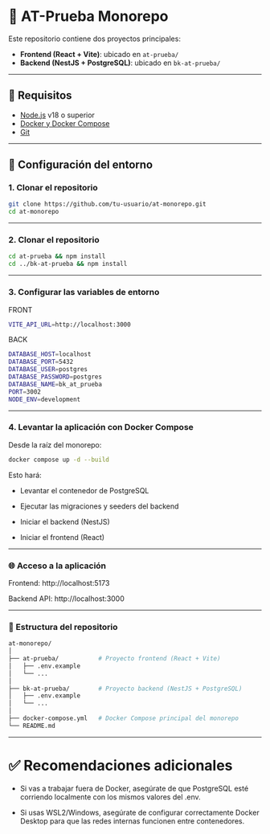 # 🧩 AT-Prueba Monorepo

Este repositorio contiene dos proyectos principales:

- **Frontend (React + Vite)**: ubicado en `at-prueba/`
- **Backend (NestJS + PostgreSQL)**: ubicado en `bk-at-prueba/`

---

## 🚀 Requisitos

- [Node.js](https://nodejs.org/) v18 o superior
- [Docker y Docker Compose](https://docs.docker.com/get-docker/)
- [Git](https://git-scm.com/)

---

## 🔧 Configuración del entorno

### 1. Clonar el repositorio

```bash
git clone https://github.com/tu-usuario/at-monorepo.git
cd at-monorepo
```

---
### 2. Clonar el repositorio

```bash
cd at-prueba && npm install
cd ../bk-at-prueba && npm install
```

---
### 3. Configurar las variables de entorno
FRONT
```bash
VITE_API_URL=http://localhost:3000
```

BACK
```bash
DATABASE_HOST=localhost
DATABASE_PORT=5432
DATABASE_USER=postgres
DATABASE_PASSWORD=postgres
DATABASE_NAME=bk_at_prueba
PORT=3002
NODE_ENV=development
```


---
### 4. Levantar la aplicación con Docker Compose
Desde la raíz del monorepo:
```bash
docker compose up -d --build
```

Esto hará:

- Levantar el contenedor de PostgreSQL

- Ejecutar las migraciones y seeders del backend

- Iniciar el backend (NestJS)

- Iniciar el frontend (React)

---
### 🌐 Acceso a la aplicación
Frontend: http://localhost:5173

Backend API: http://localhost:3000


---

### 📂 Estructura del repositorio
```bash
at-monorepo/
│
├── at-prueba/           # Proyecto frontend (React + Vite)
│   ├── .env.example
│   └── ...
│
├── bk-at-prueba/        # Proyecto backend (NestJS + PostgreSQL)
│   ├── .env.example
│   └── ...
│
├── docker-compose.yml   # Docker Compose principal del monorepo
└── README.md
```

---
# ✅ Recomendaciones adicionales

- Si vas a trabajar fuera de Docker, asegúrate de que PostgreSQL esté corriendo localmente con los mismos valores del .env.

- Si usas WSL2/Windows, asegúrate de configurar correctamente Docker Desktop para que las redes internas funcionen entre contenedores.